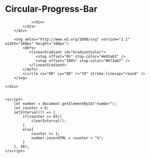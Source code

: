# Circular-Progress-Bar
<html lang="en">
<head>
    <meta charset="UTF-8">
    <meta http-equiv="X-UA-Compatible" content="IE=edge">
    <meta name="viewport" content="width=device-width, initial-scale=1.0">
    <title>Circular Progress Bar</title>
    <link rel="stylesheet" href="style.css">
</head>
<body>
    <div class="skill">
        <div class="outer">
            <div class="inner">
                <div id="number">
                    
                </div>
            </div>
        </div>

        <svg xmlns="http://www.w3.org/2000/svg" version="1.1" width="160px" height="160px">
            <defs>
               <linearGradient id="GradientColor">
                  <stop offset="0%" stop-color="#e91e63" />
                  <stop offset="100%" stop-color="#673ab7" />
               </linearGradient>
            </defs>
            <circle cx="80" cy="80" r="70" stroke-linecap="round" />
        </svg>

    </div>


    <script>
        let number = document.getElementById("number");
        let counter = 0;
        setInterval(() => {
            if(counter == 65){
                clearInterval();
            }
            else{
                counter += 1;
                number.innerHTML = counter + "%";
            }
        }, 30);
    </script>

</body>
</html>
